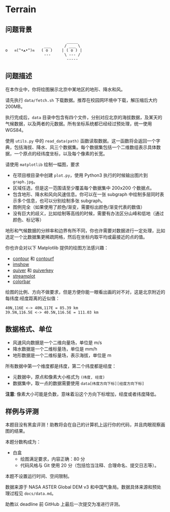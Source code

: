 # Terrain

## 问题背景

```
                           _____
                 ___      / ___ \
o   ฅ(^•ﻌ•^)ฅ   ( o )    | ( o ) |
                 ---      \ --- /
                           -----

```
## 问题描述

在本作业中，你将绘图展示北京中某地区的地形、降水和风。

请先执行 `data/fetch.sh` 下载数据。推荐在校园网环境中下载，解压缩后大约 200MB。

执行完成后，`data` 目录中包含有四个文件，分别对应北京的海拔数据，及某天的气候数据，以及两者的元数据。所有坐标系统都已经经过预处理，统一使用 WGS84。

使用 `utils.py` 中的 `read_data(path)` 函数读取数据。这一函数将会返回一个字典，包括海拔、降水、风三个数据集。每个数据集包括一个二维数组表示具体数据，一个原点的经纬度坐标，以及每个像素的长宽。

请使用 `matplotlib` 绘制一幅图，要求

- 在项目根目录中创建 `plot.py`，使用 Python3 执行的时候输出图片到 `graph.jpg`。
- 区域任选，但是这一范围请至少覆盖每个数据集中 200x200 个数据点。
- 包含地形、降水和风向风速信息。你可以在一张 subgraph 中绘制多层同时表示多个信息，也可以分别绘制多张 subgraph。
- 图例完全（如果使用了颜色/渐变，需要标出颜色/渐变代表的数值）
- 没有巨大的歧义，比如绘制等高线的时候，需要有办法区分山峰和低地（通过颜色、标记等）

地形和气候数据的分辨率和边界有所不同，你也许需要对数据进行一定处理，比如选定一个比数据集更稀疏网格，然后在坐标内取平均或最接近的点的值。

你也许会对以下 Matplotlib 提供的绘图方法感兴趣：
- [contour](https://matplotlib.org/stable/api/_as_gen/matplotlib.axes.Axes.contour.html) 和 [contourf](https://matplotlib.org/stable/api/_as_gen/matplotlib.axes.Axes.contourf.html)
- [imshow](https://matplotlib.org/stable/api/_as_gen/matplotlib.axes.Axes.imshow.html)
- [quiver](https://matplotlib.org/stable/api/_as_gen/matplotlib.axes.Axes.quiver.html) 和 [quiverkey](https://matplotlib.org/stable/api/_as_gen/matplotlib.axes.Axes.quiverkey.html)
- [streamplot](https://matplotlib.org/stable/api/_as_gen/matplotlib.axes.Axes.streamplot.html)
- [colorbar](https://matplotlib.org/stable/api/_as_gen/matplotlib.pyplot.colorbar.html)

绘图的比例、方向不做要求，但是方便你能一眼看出画的对不对，这是北京附近的每纬度:经度距离的近似值：

```
40N,116E <-> 40N,117E = 85.39 km
39.5N,116.5E <-> 40.5N,116.5E = 111.03 km
```

## 数据格式、单位

- 风速风向数据是一个二维向量场，单位是 m/s
- 降水数据是一个二维标量场，单位是 mm/h
- 地形数据是一个二维标量场，表示海拔，单位是 m

所有数据中第一个维度都是纬度，第二个纬度都是经度：

- 元数据中，原点和像素大小格式为 `(纬度, 经度)`
- 数据集中，取一点的数据需要使用 `data[纬度方向下标][经度方向下标]`

**注意**: 像素大小可能是负数，意味着沿这个方向下标增加，经度或者纬度降低。

## 样例与评测

本题目没有黑盒评测！助教将会在自己的计算机上运行你的代码，并且肉眼观察画图的结果。

本题分数构成为：

- 白盒
  - 绘图满足要求，内容正确：80 分
  - 代码风格与 Git 使用 20 分（包括恰当注释、合理命名、提交日志等）。

本题不设置运行时间、空间限制。

数据来源于 NASA ASTER Global DEM v3 和中国气象局。数据具体来源和预处理过程见 `docs/data.md`。

助教以 deadline 前 GitHub 上最后一次提交为准进行评测。
